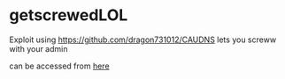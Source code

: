 # getscrewedLOL
Exploit using https://github.com/dragon731012/CAUDNS lets you screww with your admin


<base target="_blank">

can be accessed from <a href="https://external.ink/?to=https://getscrewedlol.pages.dev/" target="_blank">here</a>

